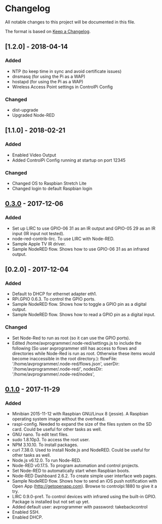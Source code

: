 # Changelog
All notable changes to this project will be documented in this file.

The format is based on [Keep a Changelog](http://keepachangelog.com/en/1.0.0/).

## [1.2.0]  - 2018-04-14
### Added
- NTP (to keep time in sync and avoid certificate issues)
- dnsmasq (for using the Pi as a WAP)
- hostapd (for using the Pi as a WAP)
- Wireless Access Point settings in ControlPi Config

### Changed
- dist-upgrade
- Upgraded Node-RED 

## [1.1.0]  - 2018-02-21
### Added
- Enabled Video Output
- Added ControlPi Config running at startup on port 12345

### Changed
- Changed OS to Raspbian Stretch Lite
- Changed login to default Raspbian login

## [0.3.0]  - 2017-12-06
### Added
- Set up LIRC to use GPIO-06 31 as an IR output and GPIO-05 29 as an IR input (IR input not tested).
- node-red-contrib-lirc. To use LIRC with Node-RED.
- Sample Apple TV IR driver.
- Sample NodeRED flow. Shows how to use GPIO-06 31 as an infrared output.

## [0.2.0]  - 2017-12-04
### Added
- Default to DHCP for ethernet adapter eth1.
- RPi.GPIO 0.6.3. To control the GPIO ports.
- Sample NodeRED flow. Shows how to toggle a GPIO pin as a digital output.
- Sample NodeRED flow. Shows how to read a GPIO pin as a digital input.

### Changed
- Set Node-Red to run as root (so it can use the GPIO ports).
- Edited /home/avprogrammer/.node-red/settings.js to include the following (So user avprogrammer still has access to flows and directories while Node-Red is run as root. Otherwise these items would become inaccessible in the root directory.):
flowFile: '/home/avprogrammer/.node-red/flows.json',
userDir: '/home/avprogrammer/.node-red/',
nodesDir: '/home/avprogrammer/.node-red/nodes',

## [0.1.0] - 2017-11-29
### Added
- Minibian 2015-11-12 with Raspbian GNU/Linux 8 (jessie). A Raspbian operating system image without the overhead.
- raspi-config. Needed to expand the size of the files system on the SD card. Could be useful for other tasks as well.
- GNU nano. To edit text files.
- sudo 1.8.10p3. To access the root user.
- NPM 3.10.10. To install packages.
- curl 7.38.0. Used to install Node.js and NodeRED. Could be useful for other tasks as well.
- Node.js v6.12.0. To run Node-RED.
- Node-RED v0.17.5. To program automation and control projects.
- Set Node-RED to automatically start when Raspbian boots.
- Node-RED Dashboard 2.6.2. To create simple user interface web pages.
- Sample NodeRED flow. Shows how to send an iOS push notification with Open App (http://getopenapp.com). Browse to controlpi:1880 to give it a try.
- LIRC 0.9.0-pre1. To control devices with infrared using the built-in GPIO. Package is installed but not set up yet.
- Added default user: avprogrammer with password: takebackcontrol
- Enabled SSH.
- Enabled DHCP.

[0.3.0]: https://drive.google.com/file/d/1pvJX5tlXPAyqEBm5hWdl4LEmcw49MMo4/view?usp=sharing
[0.1.0]: https://drive.google.com/open?id=1iw3-s6GG7UDD8edw0WkQrZthd2odlugE

